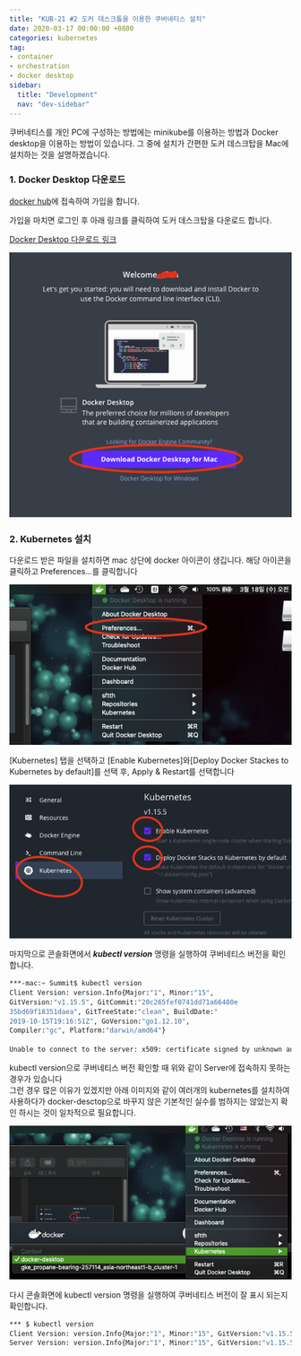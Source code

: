 ```yaml
---
title: "KUB-21 #2 도커 데스크톱을 이용한 쿠버네티스 설치"
date: 2020-03-17 00:00:00 +0800
categories: kubernetes
tag: 
- container
- orchestration
- docker desktop
sidebar:
  title: "Development"
  nav: "dev-sidebar"
---
```


쿠버네티스를 개인 PC에 구성하는 방법에는 minikube를 이용하는 방법과 Docker desktop을
이용하는 방법이 있습니다. 그 중에 설치가 간편한 도커 데스크탑을 Mac에 설치하는 것을 
설명하겠습니다.

### 1. Docker Desktop 다운로드

[docker hub](hub.docker.com)에 접속하여 가입을 합니다. <br>

가입을 마치면 로그인 후 아래 링크를 클릭하여 도커 데스크탑을 다운로드 합니다. <br>

[Docker Desktop 다운로드 링크](https://hub.docker.com/?overlay=onboarding)

![KUB-22](/assets/images/kubenetes/KUB22001.png)


### 2. Kubernetes 설치

다운로드 받은 파일을 설치하면 mac 상단에 docker 아이콘이 생깁니다. 해당 아이콘을 
클릭하고 Preferences...를 클릭합니다 <br>

![KUB-22](/assets/images/kubenetes/KUB22002.png)

[Kubernetes] 탭을 선택하고 [Enable Kubernetes]와[Deploy Docker Stackes
to Kubernetes by default]를 선택 후, Apply & Restart를 선택합니다 <br>

![KUB-22](/assets/images/kubenetes/KUB22003.png)

마지막으로 콘솔화면에서 ***kubectl version*** 명령을 실행하여 쿠버네티스 버전을
확인합니다. <br>

```sh 
***-mac:~ Summit$ kubectl version
Client Version: version.Info{Major:"1", Minor:"15", 
GitVersion:"v1.15.5", GitCommit:"20c265fef0741dd71a66480e
35bd69f18351daea", GitTreeState:"clean", BuildDate:"
2019-10-15T19:16:51Z", GoVersion:"go1.12.10", 
Compiler:"gc", Platform:"darwin/amd64"}

Unable to connect to the server: x509: certificate signed by unknown authority
```
kubectl version으로 쿠버네티스 버전 확인할 때 위와 같이 Server에 접속하지 못하는 
경우가 있습니다 <br>
그런 경우 많은 이유가 있겠지만 아래 이미지와 같이 여러개의 kubernetes를 설치하여
사용하다가 docker-desctop으로 바꾸지 않은 기본적인 실수를 범하지는 않았는지 확인
하시는 것이 일차적으로 필요합니다. <br>

![KUB-22](/assets/images/kubenetes/KUB22004.png)

다시 콘솔화면에 kubectl version 명령을 실행하여 쿠버네티스 버전이 잘 표시 되는지
확인합니다. <br>

```sh
*** $ kubectl version
Client Version: version.Info{Major:"1", Minor:"15", GitVersion:"v1.15.5", GitCommit:"20c265fef0741dd71a66480e35bd69f18351daea", GitTreeState:"clean", BuildDate:"2019-10-15T19:16:51Z", GoVersion:"go1.12.10", Compiler:"gc", Platform:"darwin/amd64"}
Server Version: version.Info{Major:"1", Minor:"15", GitVersion:"v1.15.5", GitCommit:"20c265fef0741dd71a66480e35bd69f18351daea", GitTreeState:"clean", BuildDate:"2019-10-15T19:07:57Z", GoVersion:"go1.12.10", Compiler:"gc", Platform:"linux/amd64"}
```


